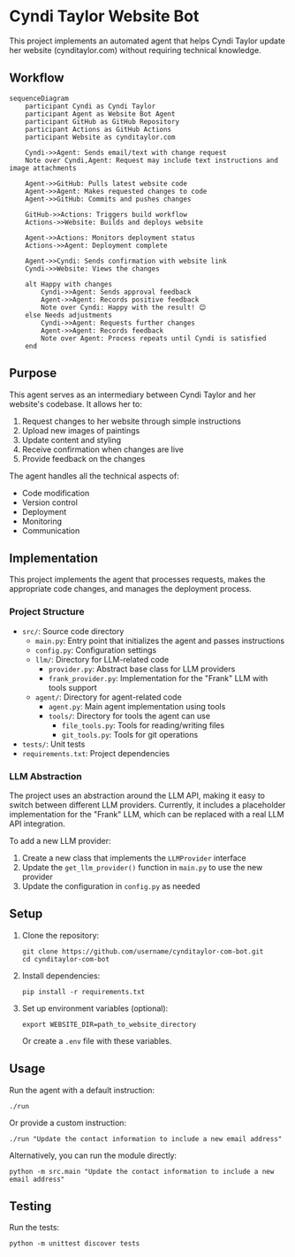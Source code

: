 # Cyndi Taylor Website Bot

This project implements an automated agent that helps Cyndi Taylor update her website (cynditaylor.com) without requiring technical knowledge.

## Workflow

```mermaid
sequenceDiagram
    participant Cyndi as Cyndi Taylor
    participant Agent as Website Bot Agent
    participant GitHub as GitHub Repository
    participant Actions as GitHub Actions
    participant Website as cynditaylor.com

    Cyndi->>Agent: Sends email/text with change request
    Note over Cyndi,Agent: Request may include text instructions and image attachments

    Agent->>GitHub: Pulls latest website code
    Agent->>Agent: Makes requested changes to code
    Agent->>GitHub: Commits and pushes changes

    GitHub->>Actions: Triggers build workflow
    Actions->>Website: Builds and deploys website

    Agent->>Actions: Monitors deployment status
    Actions->>Agent: Deployment complete

    Agent->>Cyndi: Sends confirmation with website link
    Cyndi->>Website: Views the changes

    alt Happy with changes
        Cyndi->>Agent: Sends approval feedback
        Agent->>Agent: Records positive feedback
        Note over Cyndi: Happy with the result! 😊
    else Needs adjustments
        Cyndi->>Agent: Requests further changes
        Agent->>Agent: Records feedback
        Note over Agent: Process repeats until Cyndi is satisfied
    end
```

## Purpose

This agent serves as an intermediary between Cyndi Taylor and her website's codebase. It allows her to:

1. Request changes to her website through simple instructions
2. Upload new images of paintings
3. Update content and styling
4. Receive confirmation when changes are live
5. Provide feedback on the changes

The agent handles all the technical aspects of:

- Code modification
- Version control
- Deployment
- Monitoring
- Communication

## Implementation

This project implements the agent that processes requests, makes the appropriate code changes, and manages the deployment process.

### Project Structure

- `src/`: Source code directory
  - `main.py`: Entry point that initializes the agent and passes instructions
  - `config.py`: Configuration settings
  - `llm/`: Directory for LLM-related code
    - `provider.py`: Abstract base class for LLM providers
    - `frank_provider.py`: Implementation for the "Frank" LLM with tools support
  - `agent/`: Directory for agent-related code
    - `agent.py`: Main agent implementation using tools
    - `tools/`: Directory for tools the agent can use
      - `file_tools.py`: Tools for reading/writing files
      - `git_tools.py`: Tools for git operations
- `tests/`: Unit tests
- `requirements.txt`: Project dependencies

### LLM Abstraction

The project uses an abstraction around the LLM API, making it easy to switch between different LLM providers. Currently, it includes a placeholder implementation for the "Frank" LLM, which can be replaced with a real LLM API integration.

To add a new LLM provider:

1. Create a new class that implements the `LLMProvider` interface
2. Update the `get_llm_provider()` function in `main.py` to use the new provider
3. Update the configuration in `config.py` as needed

## Setup

1. Clone the repository:
   ```
   git clone https://github.com/username/cynditaylor-com-bot.git
   cd cynditaylor-com-bot
   ```

2. Install dependencies:
   ```
   pip install -r requirements.txt
   ```

3. Set up environment variables (optional):
   ```
   export WEBSITE_DIR=path_to_website_directory
   ```

   Or create a `.env` file with these variables.

## Usage

Run the agent with a default instruction:

```
./run
```

Or provide a custom instruction:

```
./run "Update the contact information to include a new email address"
```

Alternatively, you can run the module directly:

```
python -m src.main "Update the contact information to include a new email address"
```

## Testing

Run the tests:

```
python -m unittest discover tests
```
